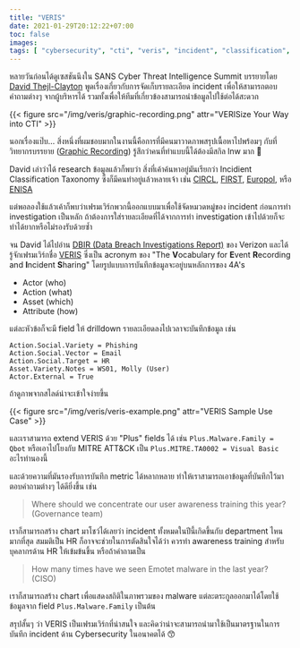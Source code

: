```yaml
---
title: "VERIS"
date: 2021-01-29T20:12:22+07:00
toc: false
images:
tags: [ "cybersecurity", "cti", "veris", "incident", "classification", "taxonomy" ]
---
```


หลายวันก่อนได้ดูเซสชันนึงใน SANS Cyber Threat Intelligence Summit บรรยายโดย [David Thejl-Clayton](https://www.securitydistractions.com/) พูดเรื่องเกี่ยวกับการจัดเก็บรายละเอียด incident เพื่อให้สามารถตอบคำถามต่างๆ จากผู้บริหารได้ รวมทั้งเพื่อให้ทีมที่เกี่ยวข้องสามารถนำข้อมูลไปใช้ต่อได้สะดวก

{{< figure src="/img/veris/graphic-recording.png" attr="VERISize Your Way into CTI" >}}

นอกเรื่องแป๊บ&hellip; สิ่งหนึ่งที่ผมชอบมากในงานนี้คือการที่มีคนมาวาดภาพสรุปเนื้อหาไปพร้อมๆ กับที่วิทยากรบรรยาย ([Graphic Recording](https://www.sans.org/blog/a-visual-summary-of-sans-cyber-threat-intelligence-summit/)) รู้สึกว่าคนที่ทำแบบนี้ได้ต้องมีสกิล lnw มาก 🤩

David เล่าว่าได้ research ข้อมูลแล้วก็พบว่า สิ่งที่เค้าค้นหาอยู่มันเรียกว่า Incidient Classification Taxonomy ซึ่งก็มีคนทำอยู่แล้วหลายเจ้า เช่น [CIRCL](https://www.circl.lu/pub/taxonomy/), [FIRST](https://www.first.org/resources/guides/csirt_case_classification.html), [Europol](https://www.europol.europa.eu/publications-documents/common-taxonomy-for-law-enforcement-and-csirts), หรือ [ENISA](https://www.enisa.europa.eu/publications/reference-incident-classification-taxonomy)

แต่พอลองใช้แล้วเค้าก็พบว่าเฟรมเวิร์กพวกนี้ออกแบบมาเพื่อใช้จัดหมวดหมู่ของ incident ก่อนการทำ investigation เป็นหลัก ถ้าต้องการใส่รายละเอียดที่ได้จากการทำ investigation เข้าไปด้วยก็จะทำได้ยากหรือไม่รองรับด้วยซ้ำ

จน David ได้ไปอ่าน [DBIR (Data Breach Investigations Report)](https://enterprise.verizon.com/resources/reports/dbir/) ของ Verizon และได้รู้จักเฟรมเวิร์กชื่อ [VERIS](http://veriscommunity.net/) ซึ่งเป็น acronym ของ "The **V**ocabulary for **E**vent **R**ecording and **I**ncident **S**haring" โดยรูปแบบการบันทึกข้อมูลจะอยู่บนหลักการของ 4A's

* Actor (who)
* Action (what)
* Asset (which)
* Attribute (how)

แต่ละหัวข้อก็จะมี field ให้ drilldown รายละเอียดลงไปเวลาจะบันทึกข้อมูล เช่น

`Action.Social.Variety = Phishing`  
`Action.Social.Vector = Email`  
`Action.Social.Target = HR`  
`Asset.Variety.Notes = WS01, Molly (User)`  
`Actor.External = True`

ถ้าดูภาพจากสไลด์น่าจะเข้าใจง่ายขึ้น

{{< figure src="/img/veris/veris-example.png" attr="VERIS Sample Use Case" >}}

และเราสามารถ extend VERIS ด้วย "Plus" fields ได้ เช่น `Plus.Malware.Family = Qbot` หรือเอาไปโยงกับ MITRE ATT&CK เป็น `Plus.MITRE.TA0002 = Visual Basic` อะไรทำนองนี้

และด้วยความที่มันรองรับการบันทึก metric ได้หลากหลาย ทำให้เราสามารถเอาข้อมูลที่บันทึกไว้มาตอบคำถามต่างๆ ได้ดียิ่งขึ้น เช่น

> Where should we concentrate our user awareness training this year? (Governance team)

เราก็สามารถสร้าง chart มาโชว์ได้เลยว่า incident ทั้งหมดในปีนี้เกิดขึ้นกับ department ไหนมากที่สุด สมมติเป็น HR ก็อาจจะช่วยในการตัดสินใจได้ว่า ควรทำ awareness training สำหรับบุคลากรด้าน HR ให้เข้มข้นขึ้น หรือถ้าคำถามเป็น

> How many times have we seen Emotet malware in the last year? (CISO)

เราก็สามารถสร้าง chart เพื่อแสดงสถิติในภาพรวมของ malware แต่ละตระกูลออกมาได้โดยใช้ข้อมูลจาก field `Plus.Malware.Family` เป็นต้น

สรุปสั้นๆ ว่า VERIS เป็นเฟรมเวิร์กที่น่าสนใจ และคิดว่าน่าจะสามารถนำมาใช้เป็นมาตรฐานในการบันทึก incident ด้าน Cybersecurity ในอนาคตได้ 😙
